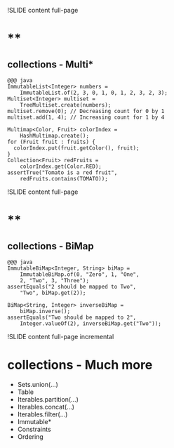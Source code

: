 !SLIDE content full-page
# **	
## collections - Multi*

    @@@ java
    ImmutableList<Integer> numbers =
        ImmutableList.of(2, 3, 0, 1, 0, 1, 2, 3, 2, 3);
    Multiset<Integer> multiset =
        TreeMultiset.create(numbers);
    multiset.remove(0); // Decreasing count for 0 by 1
    multiset.add(1, 4); // Increasing count for 1 by 4

    Multimap<Color, Fruit> colorIndex =
        HashMultimap.create();
    for (Fruit fruit : fruits) {
      colorIndex.put(fruit.getColor(), fruit);
    }
    Collection<Fruit> redFruits =
        colorIndex.get(Color.RED);
    assertTrue("Tomato is a red fruit",
        redFruits.contains(TOMATO));

!SLIDE content full-page
# **
## collections - BiMap

    @@@ java
    ImmutableBiMap<Integer, String> biMap =
        ImmutableBiMap.of(0, "Zero", 1, "One",
        2, "Two", 3, "Three");
    assertEquals("2 should be mapped to Two",
        "Two", biMap.get(2));

    BiMap<String, Integer> inverseBiMap =
        biMap.inverse();
    assertEquals("Two should be mapped to 2",
        Integer.valueOf(2), inverseBiMap.get("Two"));

!SLIDE content full-page incremental
# collections - Much more

* Sets.union(...)
* Table
* Iterables.partition(...)
* Iterables.concat(...)
* Iterables.filter(...)
* Immutable*
* Constraints
* Ordering
